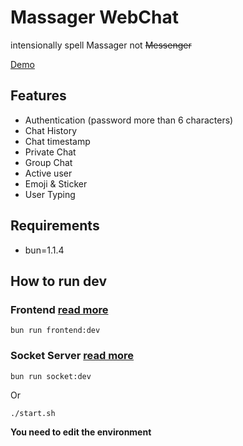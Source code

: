 # Massager WebChat

intensionally spell Massager not ~~Messenger~~

[Demo](https://cp-network-chat-web.pages.dev/)

## Features

- Authentication (password more than 6 characters)
- Chat History
- Chat timestamp
- Private Chat
- Group Chat
- Active user
- Emoji & Sticker
- User Typing

## Requirements

- bun=1.1.4

## How to run dev

### Frontend [read more](./packages/web/README.md)

```
bun run frontend:dev
```

### Socket Server [read more](./packages/socket/README.md)

```
bun run socket:dev
```

Or

```bash
./start.sh
```

**You need to edit the environment**
